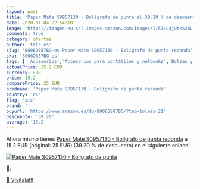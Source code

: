 ```yaml
---
layout: post
title: 'Paper Mate S0957130 - Bolígrafo de punta al 39.20 % de descuento'
date: 2020-01-04 22:54:10
image: 'https://images-eu.ssl-images-amazon.com/images/I/51su4jUtk%2BL._SL400_.jpg'
comments: true
category: ofertas
author: 'tole.es'
slug: 'B006O887BG-es Paper Mate S0957130 - Bolígrafo de punta redonda'
sku: 'B006O887BG-es'
tags: [ 'Accesorios','Accesorios para portátiles y netbooks','Bolsas y fundas para portátiles y netbooks','Cámaras analógicas','Cámaras instantáneas analógicas','Electrónica','Fotografía y videocámaras','Herramientas de mano para jardinería','Informática','Jardinería','Jardín','Mochilas para portátiles y netbooks','Tabletas gráficas','Teclados, ratones y periféricos de entrada','Tijeras de podar para jardinería','bolígrafo','mate','paper', ]
actualPrice: 15.2 EUR
currency: EUR
price: 15.2
comparePrice: 25 EUR
prodname: 'Paper Mate S0957130 - Bolígrafo de punta redonda'
country: 'es'
flag: '🇪🇸'
brand: ''
buyurl: 'https://www.amazon.es/dp/B006O887BG/?tag=tolees-21'
descuento: '39.20'
average: '15.2'
---
```


Ahora mismo tienes [Paper Mate S0957130 - Bolígrafo de punta redonda](https://www.amazon.es/dp/B006O887BG/?tag=tolees-21) a 15.2 EUR (original: 25 EUR) (39.20 %  de descuento) en el siguiente enlace!

[![Paper Mate S0957130 - Bolígrafo de punta](https://images-eu.ssl-images-amazon.com/images/I/51su4jUtk%2BL._SL400_.jpg)](https://www.amazon.es/dp/B006O887BG/?tag=tolees-21)

🔎:


[🛒 Visítala!!!](https://www.amazon.es/dp/B006O887BG/?tag=tolees-21)

